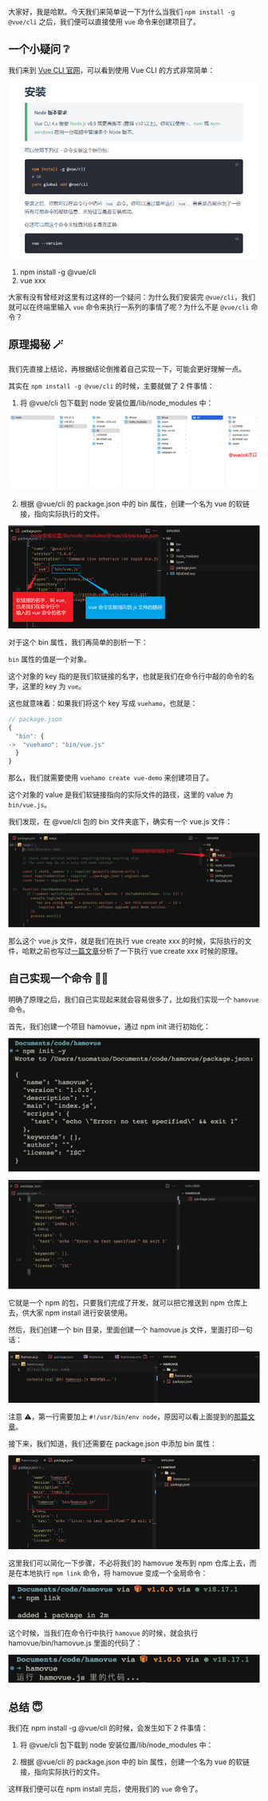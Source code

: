 大家好，我是哈默。今天我们来简单说一下为什么当我们 `npm install -g @vue/cli` 之后，我们便可以直接使用 `vue` 命令来创建项目了。

## 一个小疑问 ❔

我们来到 [Vue CLI 官网](https://cli.vuejs.org/zh/guide/installation.html)，可以看到使用 Vue CLI 的方式非常简单：

![vue-cli-home](./vue-cli-home.png)

1. npm install -g @vue/cli
2. vue xxx

大家有没有曾经对这里有过这样的一个疑问：为什么我们安装完 `@vue/cli`，我们就可以在终端里输入 `vue` 命令来执行一系列的事情了呢？为什么不是 `@vue/cli` 命令？

## 原理揭秘 🪄

我们先直接上结论，再根据结论倒推着自己实现一下，可能会更好理解一点。

其实在 `npm install -g @vue/cli` 的时候，主要就做了 2 件事情：

1. 将 @vue/cli 包下载到 node 安装位置/lib/node_modules 中：

![lib-node-modules](./lib-node-modules.png)

2. 根据 @vue/cli 的 package.json 中的 bin 属性，创建一个名为 vue 的软链接，指向实际执行的文件。

![软链接](./软链接.png)

对于这个 bin 属性，我们再简单的剖析一下：

`bin` 属性的值是一个对象。

这个对象的 key 指的是我们软链接的名字，也就是我们在命令行中敲的命令的名字，这里的 key 为 `vue`。

这也就意味着：如果我们将这个 key 写成 `vuehamo`，也就是：

```js
// package.json
{
  "bin": {
->  "vuehamo": "bin/vue.js"
  }
}
```

那么，我们就需要使用 `vuehamo create vue-demo` 来创建项目了。

这个对象的 value 是我们软链接指向的实际文件的路径，这里的 value 为 `bin/vue.js`。

我们发现，在 @vue/cli 包的 bin 文件夹底下，确实有一个 vue.js 文件：

![软链接指向的实际文件](./软链接指向的实际文件.png)

那么这个 vue.js 文件，就是我们在执行 vue create xxx 的时候，实际执行的文件，哈默之前也写过[一篇文章](https://juejin.cn/post/7307515606006448168)分析了一下执行 vue create xxx 时候的原理。

## 自己实现一个命令 💁‍♂️

明确了原理之后，我们自己实现起来就会容易很多了，比如我们实现一个 `hamovue` 命令。

首先，我们创建一个项目 hamovue，通过 npm init 进行初始化：

![npm init -y](./npm-init.png)

![创建出一个package.json](./package.png)

它就是一个 npm 的包，只要我们完成了开发，就可以把它推送到 npm 仓库上去，供大家 npm install 进行安装使用。

然后，我们创建一个 bin 目录，里面创建一个 hamovue.js 文件，里面打印一句话：

![bin](./hamovue-bin.png)

注意 ⚠️，第一行需要加上 `#!/usr/bin/env node`，原因可以看上面提到的[那篇文章](https://juejin.cn/post/7307515606006448168)。

接下来，我们知道，我们还需要在 package.json 中添加 bin 属性：

![package-json](./hamovue-package-json.png)

这里我们可以简化一下步骤，不必将我们的 hamovue 发布到 npm 仓库上去，而是在本地执行 `npm link` 命令，将 hamovue 变成一个全局命令：

![在hamovue文件夹下npm link](./npm-link.png)

这个时候，当我们在命令行中执行 `hamovue` 的时候，就会执行 hamovue/bin/hamovue.js 里面的代码了：

![执行了hamovue.js里面的代码](./run.png)

## 总结 😇

我们在 npm install -g @vue/cli 的时候，会发生如下 2 件事情：

1. 将 @vue/cli 包下载到 node 安装位置/lib/node_modules 中：

2. 根据 @vue/cli 的 package.json 中的 bin 属性，创建一个名为 vue 的软链接，指向实际执行的文件。

这样我们便可以在 npm install 完后，使用我们的 `vue` 命令了。
